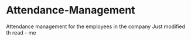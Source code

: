 # Attendance-Management
Attendance management for the employees in the company
Just modified th read - me
